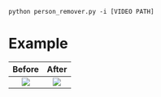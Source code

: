 ``` python person_remover.py -i [VIDEO PATH] ```

# Example

Before             |  After
:-------------------------:|:-------------------------:
![](https://github.com/pbozoglou/Person-Remover-CV2/blob/main/example/before.png)  |  ![](https://github.com/pbozoglou/Person-Remover-CV2/blob/main/example/after.png)
